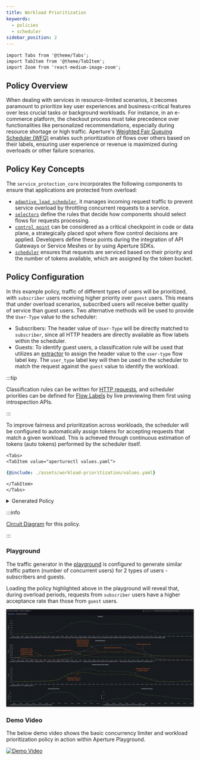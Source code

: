 ```yaml
---
title: Workload Prioritization
keywords:
  - policies
  - scheduler
sidebar_position: 2
---
```


```mdx-code-block
import Tabs from '@theme/Tabs';
import TabItem from '@theme/TabItem';
import Zoom from 'react-medium-image-zoom';
```

## Policy Overview

When dealing with services in resource-limited scenarios, it becomes paramount
to prioritize key user experiences and business-critical features over less
crucial tasks or background workloads. For instance, in an e-commerce platform,
the checkout process must take precedence over functionalities like personalized
recommendations, especially during resource shortage or high traffic. Aperture's
[Weighted Fair Queuing Scheduler (WFQ)](/concepts/flow-control/components/load-scheduler.md#scheduler)
enables such prioritization of flows over others based on their labels, ensuring
user experience or revenue is maximized during overloads or other failure
scenarios.

## Policy Key Concepts

The `service_protection_core` incorporates the following components to ensure
that applications are protected from overload:

- [`adaptive_load_scheduler`](../../concepts/flow-control/components/load-scheduler.md),
  it manages incoming request traffic to prevent service overload by throttling
  concurrent requests to a service.
- [`selectors`](../../concepts/flow-control/selector.md) define the rules that
  decide how components should select flows for requests processing.
- [`control point`](../../concepts/flow-control/selector.md) can be considered
  as a critical checkpoint in code or data plane, a strategically placed spot
  where flow control decisions are applied. Developers define these points
  during the integration of API Gateways or Service Meshes or by using Aperture
  SDKs.
- [`scheduler`](../../concepts/flow-control/components/load-scheduler.md)
  ensures that requests are serviced based on their priority and the number of
  tokens available, which are assigned by the token bucket.

## Policy Configuration

In this example policy, traffic of different types of users will be prioritized,
with `subscriber` users receiving higher priority over `guest` users. This means
that under overload scenarios, subscribed users will receive better quality of
service than guest users. Two alternative methods will be used to provide the
`User-Type` value to the scheduler:

- Subscribers: The header value of `User-Type` will be directly matched to
  `subscriber`, since all HTTP headers are directly available as flow labels
  within the scheduler.
- Guests: To identify guest users, a classification rule will be used that
  utilizes an
  [extractor](/concepts/flow-control/resources/classifier.md#extractors) to
  assign the header value to the `user-type` flow label key. The `user_type`
  label key will then be used in the scheduler to match the request against the
  `guest` value to identify the workload.

:::tip

Classification rules can be written for
[HTTP requests](/concepts/flow-control/resources/classifier.md#live-previewing-requests),
and scheduler priorities can be defined for
[Flow Labels](/concepts/flow-control/flow-label.md#live-previewing-flow-labels)
by live previewing them first using introspection APIs.

:::

To improve fairness and prioritization across workloads, the scheduler will be
configured to automatically assign tokens for accepting requests that match a
given workload. This is achieved through continuous estimation of tokens (auto
tokens) performed by the scheduler itself.

```mdx-code-block
<Tabs>
<TabItem value="aperturectl values.yaml">
```

```yaml
{@include: ./assets/workload-prioritization/values.yaml}
```

```mdx-code-block
</TabItem>
</Tabs>
```

<details><summary>Generated Policy</summary>
<p>

```yaml
{@include: ./assets/workload-prioritization/policy.yaml}
```

</p>
</details>

:::info

[Circuit Diagram](./assets/workload-prioritization/graph.mmd.svg) for this
policy.

:::

### Playground

The traffic generator in the
[playground](https://github.com/fluxninja/aperture/blob/main/playground/README.md)
is configured to generate similar traffic pattern (number of concurrent users)
for 2 types of users - subscribers and guests.

Loading the policy highlighted above in the playground will reveal that, during
overload periods, requests from `subscriber` users have a higher acceptance rate
than those from `guest` users.

<Zoom>

![Workload Prioritization](./assets/workload-prioritization/dashboard.png)

</Zoom>

### Demo Video

The below demo video shows the basic concurrency limiter and workload
prioritization policy in action within Aperture Playground.

[![Demo Video](https://img.youtube.com/vi/m070bAvrDHM/0.jpg)](https://www.youtube.com/watch?v=m070bAvrDHM)
